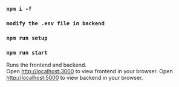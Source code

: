 
### `npm i -f`

### `modify the .env file in backend`

### `npm run setup`

### `npm run start`

Runs the frontend and backend.\
Open [http://localhost:3000](http://localhost:3000) to view frontend in your browser.
Open [http://localhost:5000](http://localhost:5000) to view backend in your browser.
